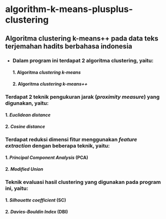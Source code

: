 # algorithm-k-means-plusplus-clustering

## Algoritma clustering k-means++ pada data teks terjemahan hadits berbahasa indonesia

* ### Dalam program ini terdapat 2 algoritma clustering, yaitu:
  #### 1. Algoritma _clustering k-means_
  #### 2. Algoritma _clustering k-means++_ 

### Terdapat 2 teknik pengukuran jarak (_proximity measure_) yang digunakan, yaitu:
#### 1. _Euclidean distance_
#### 2. _Cosine distance_

### Terdapat reduksi dimensi fitur menggunakan _feature extraction_ dengan beberapa teknik, yaitu:
#### 1. _Principal Component Analysis_ (PCA)
#### 2. _Modified Union_

### Teknik evaluasi hasil clustering yang digunakan pada program ini, yaitu:
#### 1. _Silhouette coefficient_ (SC)
#### 2. _Davies-Bouldin Index_ (DBI)

